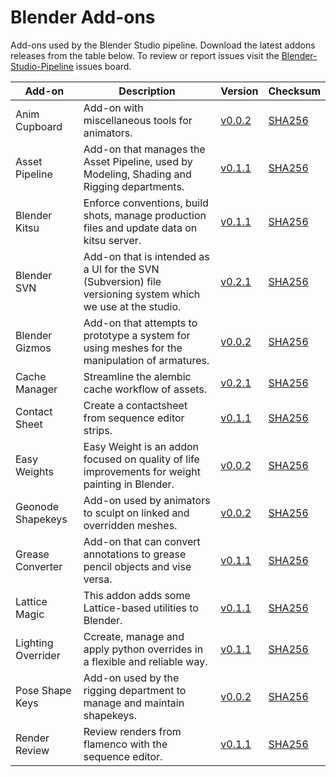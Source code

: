 # Blender Add-ons

Add-ons used by the Blender Studio pipeline. Download the latest addons releases from the table below. To review or report issues visit the [Blender-Studio-Pipeline](https://projects.blender.org/studio/blender-studio-pipeline/issues) issues board.


| Add-on | Description | Version | Checksum |
|---|---|---|---|
|Anim Cupboard |Add-on with miscellaneous tools for animators. | [v0.0.2](../download/anim_cupboard/anim_cupboard-0.0.2.zip) |[SHA256](../download/anim_cupboard/anim_cupboard-0.0.2.sha256)|
|Asset Pipeline |Add-on that manages the Asset Pipeline, used by Modeling, Shading and Rigging departments. |[v0.1.1](../download/asset_pipeline/asset_pipeline-0.1.1.zip) |[SHA256](../download/asset_pipeline/asset_pipeline-0.1.1.sha256)|
|Blender Kitsu|Enforce conventions, build shots, manage production files and update data on kitsu server. |[v0.1.1](../download/blender_kitsu/blender_kitsu-0.1.1.zip) |[SHA256](../download/blender_kitsu/blender_kitsu-0.1.1.sha256)|
|Blender SVN |Add-on that is intended as a UI for the SVN (Subversion) file versioning system which we use at the studio.  | [v0.2.1](../download/blender_svn/blender_svn-0.2.1.zip) |[SHA256](../download/blender_svn/blender_svn-0.2.1.sha256)|
|Blender Gizmos|Add-on that attempts to prototype a system for using meshes for the manipulation of armatures.  |[v0.0.2](../download/bone_gizmos/blender_gizmos-0.0.2.zip) |[SHA256](../download/bone_gizmos/blender_gizmos-0.0.2.sha256)|
|Cache Manager |Streamline the alembic cache workflow of assets. |[v0.2.1](../download/cache_manager/cache_manager-0.2.1.zip) |[SHA256](../download/cache_manager/cache_manager-0.2.1.sha256)|
|Contact Sheet |Create a contactsheet from sequence editor strips.  | [v0.1.1](../download/contactsheet/contact_sheet-0.1.1.zip) |[SHA256](../download/contactsheet/contact_sheet-0.1.1.sha256)|
|Easy Weights |Easy Weight is an addon focused on quality of life improvements for weight painting in Blender.  |[v0.0.2](../download/easy_wights/easy_wights-0.0.2.zip) |[SHA256](../download/easy_wights/easy_wights-0.0.2.sha256)|
|Geonode Shapekeys |Add-on used by animators to sculpt on linked and overridden meshes.  | [v0.0.2](../download/geonode_shapekeys/geonode_shapekeys-0.0.2.zip) |[SHA256](../download/geonode_shapekeys/geonode_shapekeys-0.0.2.sha256)|
|Grease Converter |Add-on that can convert annotations to grease pencil objects and vise versa.  |[v0.1.1](../download/grease_converter/grease_converter-0.1.1.zip) |[SHA256](../download/grease_converter/grease_converter-0.1.1.sha256)|
|Lattice Magic |This addon adds some Lattice-based utilities to Blender.  |[v0.1.1](../download/lattice_magic/lattice_magic-0.1.1.zip) |[SHA256](../download/lattice_magic/lattice_magic-0.1.1.sha256)|
|Lighting Overrider |Ccreate, manage and apply python overrides in a flexible and reliable way.  | [v0.1.1](../download/lighting_overrider/lighting_overrider-0.1.1.zip) |[SHA256](downloadlighting_overrider/lighting_overrider-0.1.1.sha256)|
|Pose Shape Keys|Add-on used by the rigging department to manage and maintain shapekeys.  |[v0.0.2](../download/pose_shape_keys/pose_shape_keys-0.0.2.zip) |[SHA256](../download/pose_shape_keys/pose_shape_keys-0.1.1.sha256)|
|Render Review |Review renders from flamenco with the sequence editor.  |[v0.1.1](../download/render_review/render_review-0.1.1.zip) |[SHA256](../download/render_review/render_review-0.1.1.sha256)|